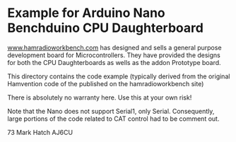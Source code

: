 # Example for Arduino Nano Benchduino CPU Daughterboard
 
 
www.hamradioworkbench.com has designed and sells a general purpose development
board for Microcontrollers. They have provided the designs for both the CPU
Daughterboards as wells as the addon Prototype board.

This directory contains the code example (typically derived from the original 
Hamvention code of the published on the hamradioworkbench site)

There is absolutely no warranty here. Use this at your own risk!

Note that the Nano does not support Serial1, only Serial. Consequently, large portions
of the code related to CAT control had to be comment out. 



73
Mark Hatch
AJ6CU